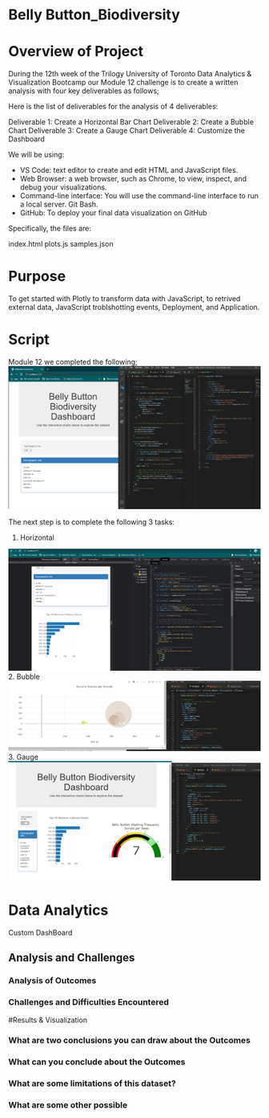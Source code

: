 # Belly Button_Biodiversity



# Overview of Project

During the 12th week of the Trilogy University of Toronto Data Analytics & Visualization Bootcamp our Module 12 challenge is to create a written analysis with four key deliverables as follows; 

Here is the list of deliverables for the analysis of 4 deliverables:

Deliverable 1: Create a Horizontal Bar Chart
Deliverable 2: Create a Bubble Chart
Deliverable 3: Create a Gauge Chart
Deliverable 4: Customize the Dashboard

We will be using:

- VS Code:  text editor to create and edit HTML and JavaScript files.
- Web Browser:  a web browser, such as Chrome, to view, inspect, and debug your visualizations. 
- Command-line interface: You will use the command-line interface to run a local server.  Git Bash.
- GitHub: To deploy your final data visualization on GitHub 

Specifically, the files are:

index.html 
plots.js
samples.json


# Purpose
To get started with Plotly to transform data with JavaScript, to retrived external data, JavaScript troblshotting events, Deployment, and Application. 

# Script

Module 12 we completed the following;
![Start](https://github.com/735713038455163/Belly_Button_Biodiversity/blob/main/Start.PNG)

The next step is to complete the following 3 tasks:

1. Horizontal

![Bar](https://github.com/735713038455163/Belly_Button_Biodiversity/blob/main/Bar.PNG)
2. Bubble 
![Bubble](https://github.com/735713038455163/Belly_Button_Biodiversity/blob/main/Bubble.PNG)
3. Gauge
![Gauge](https://github.com/735713038455163/Belly_Button_Biodiversity/blob/main/Gauge.PNG)

# Data Analytics 

Custom DashBoard

## Analysis and Challenges

### Analysis of Outcomes
### Challenges and Difficulties Encountered

#Results & Visualization 

### What are two conclusions you can draw about the Outcomes
### What can you conclude about the Outcomes
### What are some limitations of this dataset?
### What are some other possible 

